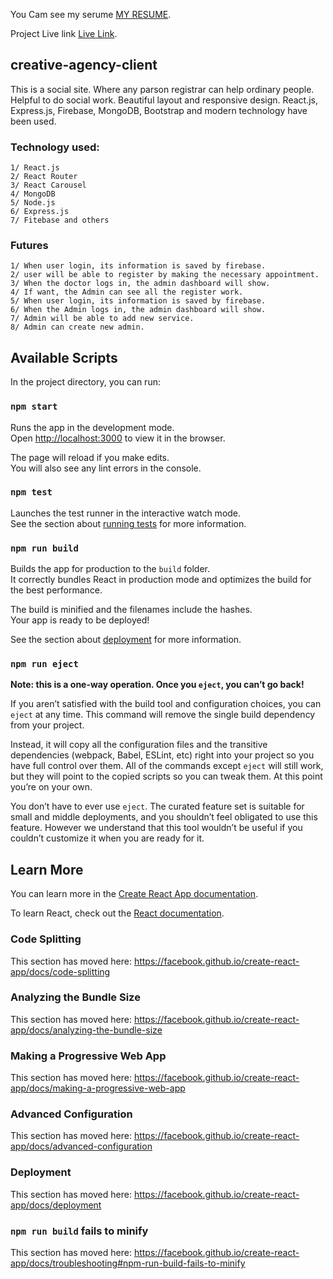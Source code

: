 You Cam see my serume [MY RESUME](https://drive.google.com/file/d/1KvYseegKgUbaGaDG36qjWYpQdZEv4pCO/view?fbclid=IwAR05qlmgWsKXthGMnT_LjcCJFNXm6X6wTDPwSP9kWW6hIR8VvqEWaX2aJh4).

Project Live link [Live Link](https://creative-agency2391.web.app/).

## creative-agency-client
  This is a social site. Where any parson registrar can help ordinary people. Helpful to do
  social work. Beautiful layout and responsive design. React.js, Express.js, Firebase,
  MongoDB, Bootstrap and modern technology have been used.
  
### Technology used:
    1/ React.js
    2/ React Router
    3/ React Carousel
    4/ MongoDB
    5/ Node.js
    6/ Express.js
    7/ Fitebase and others 
    
 ### Futures
    1/ When user login, its information is saved by firebase.
    2/ user will be able to register by making the necessary appointment.
    3/ When the doctor logs in, the admin dashboard will show.
    4/ If want, the Admin can see all the register work.
    5/ When user login, its information is saved by firebase.
    6/ When the Admin logs in, the admin dashboard will show.
    7/ Admin will be able to add new service.
    8/ Admin can create new admin.

## Available Scripts

In the project directory, you can run:

### `npm start`

Runs the app in the development mode.<br />
Open [http://localhost:3000](http://localhost:3000) to view it in the browser.

The page will reload if you make edits.<br />
You will also see any lint errors in the console.

### `npm test`

Launches the test runner in the interactive watch mode.<br />
See the section about [running tests](https://facebook.github.io/create-react-app/docs/running-tests) for more information.

### `npm run build`

Builds the app for production to the `build` folder.<br />
It correctly bundles React in production mode and optimizes the build for the best performance.

The build is minified and the filenames include the hashes.<br />
Your app is ready to be deployed!

See the section about [deployment](https://facebook.github.io/create-react-app/docs/deployment) for more information.

### `npm run eject`

**Note: this is a one-way operation. Once you `eject`, you can’t go back!**

If you aren’t satisfied with the build tool and configuration choices, you can `eject` at any time. This command will remove the single build dependency from your project.

Instead, it will copy all the configuration files and the transitive dependencies (webpack, Babel, ESLint, etc) right into your project so you have full control over them. All of the commands except `eject` will still work, but they will point to the copied scripts so you can tweak them. At this point you’re on your own.

You don’t have to ever use `eject`. The curated feature set is suitable for small and middle deployments, and you shouldn’t feel obligated to use this feature. However we understand that this tool wouldn’t be useful if you couldn’t customize it when you are ready for it.

## Learn More

You can learn more in the [Create React App documentation](https://facebook.github.io/create-react-app/docs/getting-started).

To learn React, check out the [React documentation](https://reactjs.org/).

### Code Splitting

This section has moved here: https://facebook.github.io/create-react-app/docs/code-splitting

### Analyzing the Bundle Size

This section has moved here: https://facebook.github.io/create-react-app/docs/analyzing-the-bundle-size

### Making a Progressive Web App

This section has moved here: https://facebook.github.io/create-react-app/docs/making-a-progressive-web-app

### Advanced Configuration

This section has moved here: https://facebook.github.io/create-react-app/docs/advanced-configuration

### Deployment

This section has moved here: https://facebook.github.io/create-react-app/docs/deployment

### `npm run build` fails to minify

This section has moved here: https://facebook.github.io/create-react-app/docs/troubleshooting#npm-run-build-fails-to-minify
